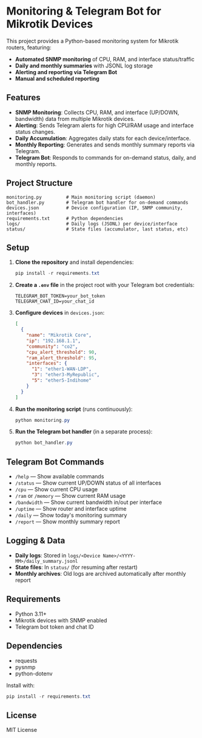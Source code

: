 # Monitoring & Telegram Bot for Mikrotik Devices

This project provides a Python-based monitoring system for Mikrotik routers, featuring:
- **Automated SNMP monitoring** of CPU, RAM, and interface status/traffic
- **Daily and monthly summaries** with JSONL log storage
- **Alerting and reporting via Telegram Bot**
- **Manual and scheduled reporting**

## Features

- **SNMP Monitoring**: Collects CPU, RAM, and interface (UP/DOWN, bandwidth) data from multiple Mikrotik devices.
- **Alerting**: Sends Telegram alerts for high CPU/RAM usage and interface status changes.
- **Daily Accumulation**: Aggregates daily stats for each device/interface.
- **Monthly Reporting**: Generates and sends monthly summary reports via Telegram.
- **Telegram Bot**: Responds to commands for on-demand status, daily, and monthly reports.

## Project Structure

```
monitoring.py         # Main monitoring script (daemon)
bot_handler.py        # Telegram bot handler for on-demand commands
devices.json          # Device configuration (IP, SNMP community, interfaces)
requirements.txt      # Python dependencies
logs/                 # Daily logs (JSONL) per device/interface
status/               # State files (accumulator, last status, etc)
```

## Setup

1. **Clone the repository** and install dependencies:
   ```powershell
   pip install -r requirements.txt
   ```

2. **Create a `.env` file** in the project root with your Telegram bot credentials:
   ```env
   TELEGRAM_BOT_TOKEN=your_bot_token
   TELEGRAM_CHAT_ID=your_chat_id
   ```

3. **Configure devices** in `devices.json`:
   ```json
   [
     {
       "name": "Mikrotik Core",
       "ip": "192.168.1.1",
       "community": "co2",
       "cpu_alert_threshold": 90,
       "ram_alert_threshold": 95,
       "interfaces": {
         "1": "ether1-WAN-LDP",
         "3": "ether3-MyRepublic",
         "5": "ether5-Indihome"
       }
     }
   ]
   ```

4. **Run the monitoring script** (runs continuously):
   ```powershell
   python monitoring.py
   ```

5. **Run the Telegram bot handler** (in a separate process):
   ```powershell
   python bot_handler.py
   ```

## Telegram Bot Commands

- `/help` — Show available commands
- `/status` — Show current UP/DOWN status of all interfaces
- `/cpu` — Show current CPU usage
- `/ram` or `/memory` — Show current RAM usage
- `/bandwidth` — Show current bandwidth in/out per interface
- `/uptime` — Show router and interface uptime
- `/daily` — Show today's monitoring summary
- `/report` — Show monthly summary report

## Logging & Data

- **Daily logs**: Stored in `logs/<Device Name>/<YYYY-MM>/daily_summary.jsonl`
- **State files**: In `status/` (for resuming after restart)
- **Monthly archives**: Old logs are archived automatically after monthly report

## Requirements

- Python 3.11+
- Mikrotik devices with SNMP enabled
- Telegram bot token and chat ID

## Dependencies

- requests
- pysnmp
- python-dotenv

Install with:
```powershell
pip install -r requirements.txt
```

## License

MIT License
